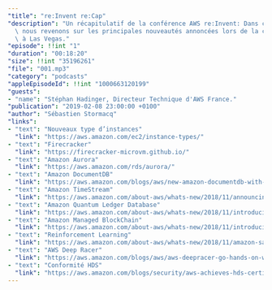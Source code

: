 ```yaml
---
"title": "re:Invent re:Cap"
"description": "Un récapitulatif de la conférence AWS re:Invent: Dans ce premier épisode,\
  \ nous revenons sur les principales nouveautés annoncées lors de la conférence re:Invent\
  \ à Las Vegas."
"episode": !!int "1"
"duration": "00:18:20"
"size": !!int "35196261"
"file": "001.mp3"
"category": "podcasts"
"appleEpisodeId": !!int "1000663120199"
"guests":
- "name": "Stéphan Hadinger, Directeur Technique d'AWS France."
"publication": "2019-02-08 23:00:00 +0100"
"author": "Sébastien Stormacq"
"links":
- "text": "Nouveaux type d’instances"
  "link": "https://aws.amazon.com/ec2/instance-types/"
- "text": "Firecracker"
  "link": "https://firecracker-microvm.github.io/"
- "text": "Amazon Aurora"
  "link": "https://aws.amazon.com/rds/aurora/"
- "text": "Amazon DocumentDB"
  "link": "https://aws.amazon.com/blogs/aws/new-amazon-documentdb-with-mongodb-compatibility-fast-scalable-and-highly-available/"
- "text": "Amazon TimeStream"
  "link": "https://aws.amazon.com/about-aws/whats-new/2018/11/announcing-amazon-timestream/"
- "text": "Amazon Quantum Ledger Database"
  "link": "https://aws.amazon.com/about-aws/whats-new/2018/11/introducing-amazon-qldb/"
- "text": "Amazon Managed BlockChain"
  "link": "https://aws.amazon.com/about-aws/whats-new/2018/11/introducing-amazon-managed-blockchain/"
- "text": "Reinforcement Learning"
  "link": "https://aws.amazon.com/about-aws/whats-new/2018/11/amazon-sagemaker-announces-support-for-reinforcement-learning/"
- "text": "AWS Deep Racer"
  "link": "https://aws.amazon.com/blogs/aws/aws-deepracer-go-hands-on-with-reinforcement-learning-at-reinvent/"
- "text": "Conformité HDS"
  "link": "https://aws.amazon.com/blogs/security/aws-achieves-hds-certification/"
---
```

